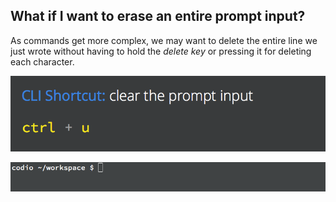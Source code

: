 ## What if I want to erase an entire prompt input?

As commands get more complex, we may want to delete the entire line we just wrote without having to hold the _delete key_ or pressing it for deleting each character.

![clearing-line-inputs](.guides/img/shortcut-ctrl-u.png)


![clearing-line-inputs](.guides/img/shortcut-ctrl-u.gif)